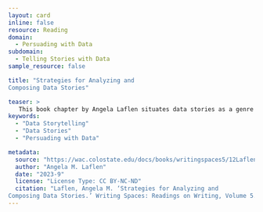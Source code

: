 ```yaml
---
layout: card
inline: false
resource: Reading
domain:
  - Persuading with Data
subdomain:
  - Telling Stories with Data
sample_resource: false

title: "Strategies for Analyzing and
Composing Data Stories"

teaser: >
   This book chapter by Angela Laflen situates data stories as a genre of multimodal writing, while emphasizing the specific rhetorical skills that data storytelling requires. Data stories, Laflen explains, often take the form of social media infographs or online feature articles, and they involve combining data with words and images to tell a story or make an argument. The defining goal of the genre is to make data comprehensible and compelling, so that the insights to be gleaned from a dataset might be readily grasped by readers in a manner that will inform their decision making. Laflen’s piece also outlines a rhetorical framework for analyzing and creating data stories with students in university classroom contexts.
keywords:
  - "Data Storytelling"
  - "Data Stories"
  - "Persuading with Data"

metadata:
  source: "https://wac.colostate.edu/docs/books/writingspaces5/12Laflen.pdf"
  author: "Angela M. Laflen"
  date: "2023-9"
  license: "License Type: CC BY-NC-ND"
  citation: "Laflen, Angela M. ‘Strategies for Analyzing and
Composing Data Stories.’ Writing Spaces: Readings on Writing, Volume 5. WAC Clearinghouse, 2023."
---
```

